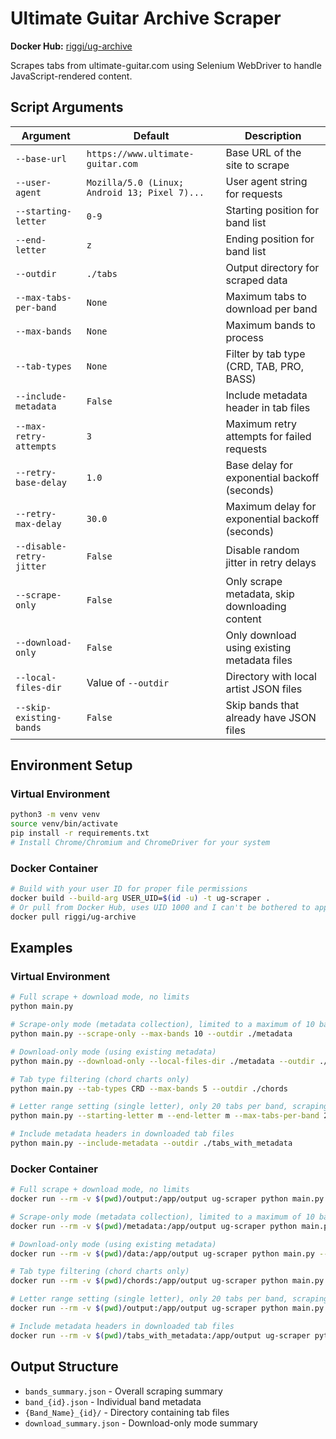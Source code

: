# Ultimate Guitar Archive Scraper

**Docker Hub:** [riggi/ug-archive](https://hub.docker.com/r/riggi/ug-archive)

Scrapes tabs from ultimate-guitar.com using Selenium WebDriver to handle JavaScript-rendered content.

## Script Arguments

| Argument | Default | Description |
|----------|---------|-------------|
| `--base-url` | `https://www.ultimate-guitar.com` | Base URL of the site to scrape |
| `--user-agent` | `Mozilla/5.0 (Linux; Android 13; Pixel 7)...` | User agent string for requests |
| `--starting-letter` | `0-9` | Starting position for band list |
| `--end-letter` | `z` | Ending position for band list |
| `--outdir` | `./tabs` | Output directory for scraped data |
| `--max-tabs-per-band` | `None` | Maximum tabs to download per band |
| `--max-bands` | `None` | Maximum bands to process |
| `--tab-types` | `None` | Filter by tab type (CRD, TAB, PRO, BASS) |
| `--include-metadata` | `False` | Include metadata header in tab files |
| `--max-retry-attempts` | `3` | Maximum retry attempts for failed requests |
| `--retry-base-delay` | `1.0` | Base delay for exponential backoff (seconds) |
| `--retry-max-delay` | `30.0` | Maximum delay for exponential backoff (seconds) |
| `--disable-retry-jitter` | `False` | Disable random jitter in retry delays |
| `--scrape-only` | `False` | Only scrape metadata, skip downloading content |
| `--download-only` | `False` | Only download using existing metadata files |
| `--local-files-dir` | Value of `--outdir` | Directory with local artist JSON files |
| `--skip-existing-bands` | `False` | Skip bands that already have JSON files |

## Environment Setup

### Virtual Environment
```bash
python3 -m venv venv
source venv/bin/activate
pip install -r requirements.txt
# Install Chrome/Chromium and ChromeDriver for your system
```

### Docker Container
```bash
# Build with your user ID for proper file permissions
docker build --build-arg USER_UID=$(id -u) -t ug-scraper .
# Or pull from Docker Hub, uses UID 1000 and I can't be bothered to apply any further effort
docker pull riggi/ug-archive
```

## Examples

### Virtual Environment

```bash
# Full scrape + download mode, no limits
python main.py

# Scrape-only mode (metadata collection), limited to a maximum of 10 bands
python main.py --scrape-only --max-bands 10 --outdir ./metadata

# Download-only mode (using existing metadata)
python main.py --download-only --local-files-dir ./metadata --outdir ./tabs

# Tab type filtering (chord charts only)
python main.py --tab-types CRD --max-bands 5 --outdir ./chords

# Letter range setting (single letter), only 20 tabs per band, scraping + downloading
python main.py --starting-letter m --end-letter m --max-tabs-per-band 20

# Include metadata headers in downloaded tab files
python main.py --include-metadata --outdir ./tabs_with_metadata
```

### Docker Container

```bash
# Full scrape + download mode, no limits
docker run --rm -v $(pwd)/output:/app/output ug-scraper python main.py --outdir /app/output

# Scrape-only mode (metadata collection), limited to a maximum of 10 bands
docker run --rm -v $(pwd)/metadata:/app/output ug-scraper python main.py --scrape-only --max-bands 10 --outdir /app/output

# Download-only mode (using existing metadata)
docker run --rm -v $(pwd)/data:/app/output ug-scraper python main.py --download-only --local-files-dir /app/output --outdir /app/output

# Tab type filtering (chord charts only)
docker run --rm -v $(pwd)/chords:/app/output ug-scraper python main.py --tab-types CRD --max-bands 5 --outdir /app/output

# Letter range setting (single letter), only 20 tabs per band, scraping + downloading
docker run --rm -v $(pwd)/output:/app/output ug-scraper python main.py --starting-letter m --end-letter m --max-tabs-per-band 20 --outdir /app/output

# Include metadata headers in downloaded tab files
docker run --rm -v $(pwd)/tabs_with_metadata:/app/output ug-scraper python main.py --include-metadata --max-bands 3 --outdir /app/output
```

## Output Structure

- `bands_summary.json` - Overall scraping summary
- `band_{id}.json` - Individual band metadata
- `{Band_Name}_{id}/` - Directory containing tab files
- `download_summary.json` - Download-only mode summary